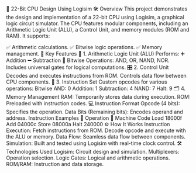 🎨 22-Bit CPU Design Using Logisim
🛠️ Overview
This project demonstrates the design and implementation of a 22-bit CPU using Logisim, a graphical logic circuit simulator. The CPU features modular components, including an Arithmetic Logic Unit (ALU), a Control Unit, and memory modules (ROM and RAM). It supports:

✅ Arithmetic calculations.
✅ Bitwise logic operations.
✅ Memory management.
🚀 Key Features
🔢 1. Arithmetic Logic Unit (ALU)
Performs:
➕ Addition
➖ Subtraction
🔗 Bitwise Operations: AND, OR, NAND, NOR.
Includes universal gates for logical computations.
🎛️ 2. Control Unit
Decodes and executes instructions from ROM.
Controls data flow between CPU components.
📝 3. Instruction Set
Custom opcodes for various operations:
Bitwise AND: 0
Addition: 1
Subtraction: 4
NAND: 7
Halt: 9
🗂️ 4. Memory Management
RAM: Temporarily stores data during execution.
ROM: Preloaded with instruction codes.
💻 Instruction Format
Opcode (4 bits): Specifies the operation.
Data Bits (Remaining bits): Encodes operand and address.
Instruction Examples
🔧 Operation	📜 Machine Code
Load	18000f
Add	04000c
Store	08000a
Halt	240000
⚙️ How It Works
Instruction Execution:
Fetch instructions from ROM.
Decode opcode and execute with the ALU or memory.
Data Flow:
Seamless data flow between components.
Simulation:
Built and tested using Logisim with real-time clock control.
🛠️ Technologies Used
Logisim: Circuit design and simulation.
Multiplexers: Operation selection.
Logic Gates: Logical and arithmetic operations.
ROM/RAM: Instruction and data storage.
